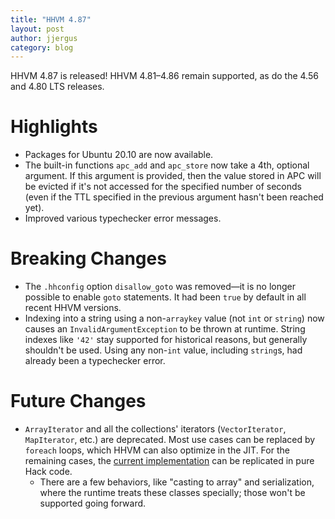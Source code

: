 ```yaml
---
title: "HHVM 4.87"
layout: post
author: jjergus
category: blog
---
```


HHVM 4.87 is released!
HHVM 4.81&ndash;4.86 remain supported, as do the 4.56 and 4.80 LTS releases.

# Highlights

- Packages for Ubuntu 20.10 are now available.
- The built-in functions `apc_add` and `apc_store` now take a 4th, optional
  argument. If this argument is provided, then the value stored in APC will be
  evicted if it's not accessed for the specified number of seconds (even if the
  TTL specified in the previous argument hasn't been reached yet).
- Improved various typechecker error messages.

# Breaking Changes

- The `.hhconfig` option `disallow_goto` was removed&mdash;it is no longer
  possible to enable `goto` statements. It had been `true` by default in all
  recent HHVM versions.
- Indexing into a string using a non-`arraykey` value (not `int` or `string`)
  now causes an `InvalidArgumentException` to be thrown at runtime. String
  indexes like `'42'` stay supported for historical reasons, but generally
  shouldn't be used. Using any non-`int` value, including `string`s, had
  already been a typechecker error.

# Future Changes

- `ArrayIterator` and all the collections' iterators (`VectorIterator`,
  `MapIterator`, etc.) are deprecated. Most use cases can be replaced by
  `foreach` loops, which HHVM can also optimize in the JIT. For the remaining
  cases, the
  [current implementation](https://github.com/facebook/hhvm/blob/HHVM-4.87.0/hphp/system/php/spl/iterators/ArrayIterator.php)
  can be replicated in pure Hack code.
  - There are a few behaviors, like "casting to array" and serialization, where
    the runtime treats these classes specially; those won't be supported going
    forward.
